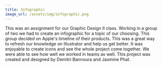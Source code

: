 ```yaml
---
title: Infographic
image_url: /assets/img/infographic.png
---
```

This was an assignment for our Graphic Design II class. Working in a group of two we had to create an infographic for a topic of our choosing. This group decided on Apple's timeline of their products. This was a great way to refresh our knowledge on Illustrator and help us get better. It was enjoyable to create icons and see the whole project come together.  We were able to see how well we worked in teams as well. This project was created and designed by Demitri Bannoura and Jasmine Phat.
